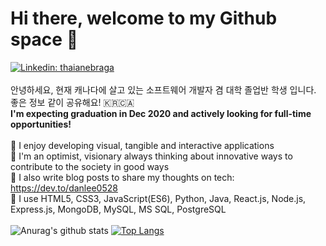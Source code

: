 # Hi there, welcome to my Github space :rocket:

[![Linkedin: thaianebraga](https://img.shields.io/badge/-LinkedIn-blue?style=flat-square&logo=Linkedin&logoColor=white&link=https://www.linkedin.com/in/dlee0528/)](https://www.linkedin.com/in/dlee0528/)
<br>
<br>
안녕하세요, 현재 캐나다에 살고 있는 소프트웨어 개발자 겸 대학 졸업반 학생 입니다. 좋은 정보 같이 공유해요! 🇰🇷🇨🇦 <br>
<b>I'm expecting graduation in Dec 2020 and actively looking for full-time opportunities!</b>
<br>
<br>:wrench:  I enjoy developing visual, tangible and interactive applications
<br>:whale: I'm an optimist, visionary always thinking about innovative ways to contribute to the society in good ways
<br>:unicorn: I also write blog posts to share my thoughts on tech: https://dev.to/danlee0528
<br>:school_satchel: I use HTML5, CSS3, JavaScript(ES6), Python, Java, React.js, Node.js, Express.js, MongoDB, MySQL, MS SQL, PostgreSQL
<br>
<br>
![Anurag's github stats](https://github-readme-stats.vercel.app/api?username=danlee0528&show_icons=true&theme=default)
[![Top Langs](https://github-readme-stats.vercel.app/api/top-langs/?username=danlee0528&layout=compact)](https://github.com/anuraghazra/github-readme-stats)


